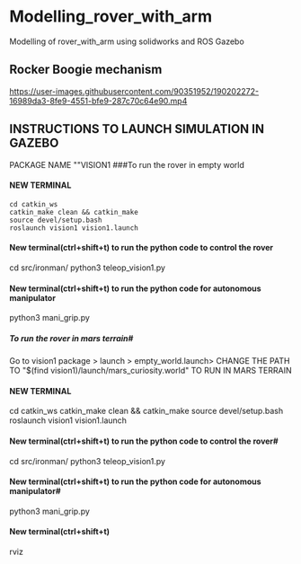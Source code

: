 # Modelling_rover_with_arm
 Modelling of rover_with_arm using solidworks and ROS Gazebo
 
## Rocker Boogie mechanism

https://user-images.githubusercontent.com/90351952/190202272-16989da3-8fe9-4551-bfe9-287c70c64e90.mp4

## INSTRUCTIONS TO LAUNCH SIMULATION IN GAZEBO

PACKAGE NAME ""VISION1
###To run the rover in empty world

#### NEW TERMINAL

````
cd catkin_ws
catkin_make clean && catkin_make
source devel/setup.bash
roslaunch vision1 vision1.launch
````

#### New terminal(ctrl+shift+t) to run the python code to control the rover

cd src/ironman/
python3 teleop_vision1.py

#### New terminal(ctrl+shift+t) to run the python code for autonomous manipulator
python3 mani_grip.py

##### To run the rover in mars terrain#
Go to vision1 package > launch > empty_world.launch> CHANGE THE PATH TO "$(find vision1)/launch/mars_curiosity.world" TO RUN IN MARS TERRAIN

#### NEW TERMINAL

cd catkin_ws
catkin_make clean && catkin_make
source devel/setup.bash
roslaunch vision1 vision1.launch

#### New terminal(ctrl+shift+t) to run the python code to control the rover#

cd src/ironman/
python3 teleop_vision1.py

#### New terminal(ctrl+shift+t) to run the python code for autonomous manipulator#
python3 mani_grip.py

#### New terminal(ctrl+shift+t) 
rviz
